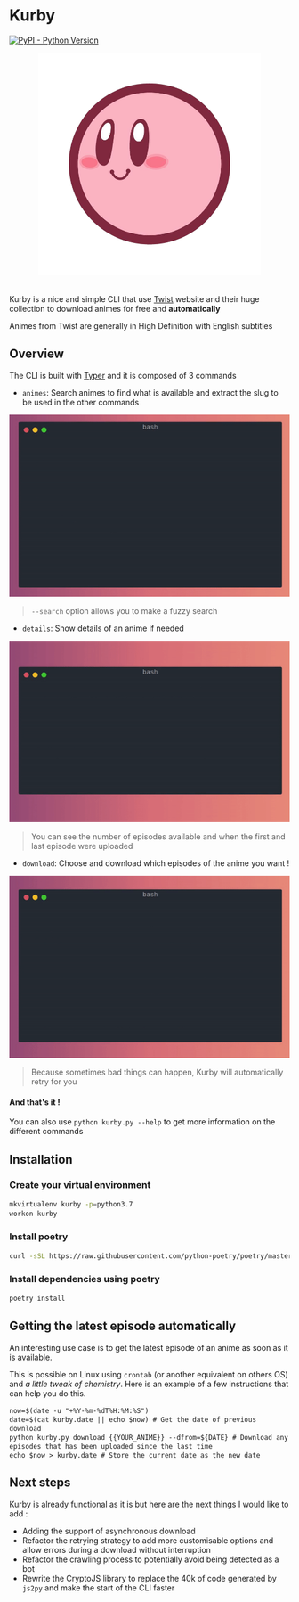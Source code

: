 # Kurby
[![PyPI - Python Version](https://img.shields.io/badge/python-3.7-blue.svg)](https://docs.python.org/3/whatsnew/3.7.html)


<div align="center">
    <img src="docs/res/kurby.png" alt="Kirby ball in Kirby: Canvas Curse" height=400/>
</div>
<br>


Kurby is a nice and simple CLI that use [Twist](https://twist.moe) website and their huge collection to download animes for free and **automatically**

Animes from Twist are generally in High Definition with English subtitles

## Overview
The CLI is built with [Typer](https://github.com/tiangolo/typer) and it is composed of 3 commands

- `animes`: Search animes to find what is available and extract the slug to be used in the other commands

![animes](docs/res/animes.gif)
  
> `--search` option allows you to make a fuzzy search
  
- `details`: Show details of an anime if needed

![details](docs/res/details.gif)
  
> You can see the number of episodes available and when the first and last episode were uploaded
  
- `download`: Choose and download which episodes of the anime you want !

![download](docs/res/download.gif)

> Because sometimes bad things can happen, Kurby will automatically retry for you

#### And that's it !

You can also use `python kurby.py --help` to get more information on the different commands

## Installation
### Create your virtual environment
````bash
mkvirtualenv kurby -p=python3.7
workon kurby
````
### Install poetry
```bash
curl -sSL https://raw.githubusercontent.com/python-poetry/poetry/master/get-poetry.py | python -
```
### Install dependencies using poetry
```bash
poetry install
```

## Getting the latest episode automatically
An interesting use case is to get the latest episode of an anime as soon as it is available.

This is possible on Linux using `crontab` (or another equivalent on others OS) and _a little tweak of chemistry_.
Here is an example of a few instructions that can help you do this.
```shell
now=$(date -u "+%Y-%m-%dT%H:%M:%S")
date=$(cat kurby.date || echo $now) # Get the date of previous download
python kurby.py download {{YOUR_ANIME}} --dfrom=${DATE} # Download any episodes that has been uploaded since the last time
echo $now > kurby.date # Store the current date as the new date
```

## Next steps
Kurby is already functional as it is but here are the next things I would like to add :
- Adding the support of asynchronous download
- Refactor the retrying strategy to add more customisable options and allow errors during a download without interruption
- Refactor the crawling process to potentially avoid being detected as a bot
- Rewrite the CryptoJS library to replace the 40k of code generated by `js2py` and make the start of the CLI faster